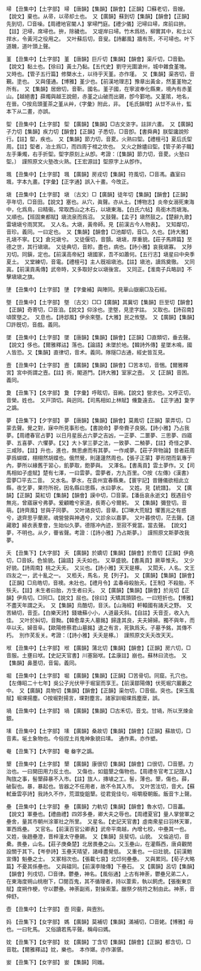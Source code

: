 <!-- { "loadSidebar": true } -->
埽	【丑集中】【土字部】	埽	【唐韻】【集韻】【韻會】【正韻】□蘇老切，音嫂。【說文】棄也。从帚，以帚却土也。　又【廣韻】蘇到切【集韻】【韻會】【正韻】先到切，□音噪。【周禮地官閽人】掌埽門庭。【禮少儀】汜埽曰埽，席前曰拚。【註】汜埽，席埽也。拚，除穢也。　又堤岸曰埽。竹木爲枋，柳實其中，和土以捍水，令黃河之役用之。　又叶蘇后切，音叟。【詩鄘風】牆有茨，不可埽也。叶下道醜，道叶頭上聲。

堇	【丑集中】【土字部】	堇	【唐韻】巨斤切【集韻】【韻會】渠斤切，□音勤。【說文】黏土也。【徐曰】黃土乃黏。【五代史】劉守光圍滄州，城中雜食堇塊。　又時也。【管子五行篇】修槩水土，以待乎天堇。亦作墐。　又【集韻】渠吝切，音覲。塗也。　又與僅通。【博雅】堇少也。【前漢地理志】豫章出黃金，然堇堇物之所有。　又【集韻】居焮切，音靳。國名。堇子國，在寧波奉化縣東，境內有赤堇山。【越絕書】薛燭與越王說劒，赤堇之山破而出錫，卽今鄞地。又堇隂，地名，在晉。○按烏頭堇茶之堇从艸，《字彙》附此，非。　【毛氏韻增】从廿不从卄，監本下从二畫，亦誤。

堲	【丑集中】【土字部】	堲	【廣韻】【集韻】□古文垐字。註詳六畫。　又【廣韻】子力切【集韻】疾力切【韻會】【正韻】子悉切，□音卽。【書舜典】朕堲讒說殄行。【註】堲，疾也。　又【集韻】節力切，音畟。火熟曰堲。【禮檀弓】夏后氏堲周。【註】堲者，冶土爲□，而四周于棺之坎也。　又火之餘燼曰堲。【管子弟子職】左手秉燭，右手折堲。堲字原刻上从卽。考證：〔【集韻】節力切，音畟。火塾曰堲。〕　謹照原文火塾改火熟。【王宏源註】堲原字上从卽作。 

堸	【丑集中】【土字部】	堸	【廣韻】房戎切【集韻】符風切，□音馮。蟲室曰堸，字本九畫。【字彙】【正字通】誤入十畫。今攺正。

塡	【丑集中】【土字部】	塡	〔古文〕□【廣韻】徒年切【集韻】【韻會】【正韻】亭年切，□音田。【說文】塞也。从穴，眞聲。亦从土。【博物志】炎帝女溺死東海中，化爲鳥，曰精衞。常取西山之木石，以塡東海。【白氏六帖】鳥銜木而塡海。　又順也。【班固東都賦】塡流泉而爲沼。　又鼓聲。【孟子】塡然鼓之。【楚辭九歌】雷塡塡兮雨冥冥。　又人名。大塡，黃帝師。見【前漢古今人物表】。　又知鄰切，音珍。義同。一曰定也。　又【集韻】【韻會】□池鄰切，音□。久也。【詩大雅】孔塡不寧。【又】倉兄塡兮。　又徒偃切，音顫。塡塡，厚重貌。【莊子馬蹄篇】至德之世，其行塡塡。　又徒典切，音飻。盡也，病也。【詩小雅】哀我塡寡。　又陟刃切。同鎭，定也。【前漢高帝紀】塡國家，吾不如蕭何。【五行志】塡星曰中央季夏土。　又堂練切，音電。【禮檀弓】主人旣祖塡池。【註】塡池，讀爲奠徹。　又同寘。【前漢貢禹傳】武帝時，又多取好女以塡後宮。　又同正。【淮南子兵略訓】不擊塡塡之旗。

塦	【丑集中】【土字部】	塦	【字彙補】與陣同。見華山嶽廟□及石經。

墍	【丑集中】【土字部】	墍	〔古文〕□□【廣韻】其冀切【集韻】巨至切【韻會】【正韻】奇寄切，□音洎。【說文】仰涂也。塗墍，見塗字註。　又取也。【詩召南】頃筐墍之。　又息也。【詩邶風】伊余來墍。【大雅】民之攸墍。　又【廣韻】【集韻】□許旣切，音戲。義同。

墜	【丑集中】【土字部】	墜	【唐韻】【集韻】【韻會】【正韻】□直類切，垂去聲。【說文】侈也。【爾雅釋詁】落也。【論語】未墜於地。【韓詩外傳】星墜木鳴，國人皆恐。又【集韻】直律切，音术。義同。隊隧□古通，經史皆互見。

壼	【丑集中】【士字部】	壼	【廣韻】【集韻】【韻會】□苦本切，音悃。【爾雅釋宮】宮中衖謂之壼。【註】衖，閣道門。【詩大雅】室家之壼。　又【正韻】音困。義同。

夐	【丑集下】【夊字部】	夐	【字彙】呼眩切，音絢。【說文】營求也。又呼正切，音榮。姓也。　又戸頂切。與迥同。【司馬相如上林賦】儵夐遠去。　【正字通】夐字之譌。

夢	【丑集下】【夕字部】	夢	【唐韻】【集韻】【韻會】莫鳳切【正韻】蒙弄切，□蒙去聲。覺之對，寐中所見事形也。【書說命】夢帝賚子良弼。【詩小雅】乃占我夢。【周禮春官占夢】以日月星辰占六夢之吉凶，一正夢、二噩夢、三思夢、四寤夢、五喜夢、六懼夢。【又】大卜掌三夢之法，一致夢、二觭夢，【註】奇怪之夢、三咸陟。【註】升也，進也，無思慮而有其夢。一作咸夢。【莊子齊物論】昔者莊周夢爲蝴蝶，栩栩然胡蝶也。俄然覺，則蘧蘧然周也。【張子正蒙】夢形閉而氣專于內，夢所以緣舊于習心，飢夢取，飽夢與。　又澤名。【書禹貢】雲土夢作。又【司馬相如子虛賦】楚有七澤，一曰雲夢。雲夢者，方九百里。○按《左傳》《漢書》雲夢□平去二音。　又水名。夢水，在袁州宜春縣東。【寰宇記】昔鍾儀欲相此立縣，夜乞夢，果符所祝，因名縣曰思縣，水曰夢水。　又姓。見【統譜】。　又【廣韻】【正韻】莫紅切【集韻】【韻會】謨中切，□音蒙。【潘岳哀永逝文】旣遇目兮無兆，曾寤寐兮弗夢。爰顧瞻兮家道，長寄心兮爾躬。　又【集韻】彌登切。音萌。【詩齊風】甘與子同夢。　又叶諸良切，音章。【□琳大荒賦】懼蓍兆之有惑兮，退齊思乎蘭房。魂營營與神遇兮，又診余以嘉夢。　又叶暮傍切，茫去聲。【道藏歌】絳衣表羣會，生始似久夢。德隱冲內迹，至寂不覺當。當去聲。　【說文】夢，不明也。从夕，瞢省聲。考證：〔【詩小雅】乃占斯夢。〕　謹照原文斯夢改我夢。 

夭	【丑集下】【大字部】	夭	【廣韻】於嬌切【集韻】【韻會】於喬切【正韻】伊堯切，□音妖。色愉貌。【論語】夭夭如也。　又草盛貌。【書禹貢】厥草惟夭。　又少好貌。【詩周南】桃之夭夭。　又災也。【詩小雅】天天是椓。　又閎夭，人名。文王四友之一，武十亂之一。　又栢夭，馬名，見【列子】。　又【廣韻】【集韻】【韻會】【正韻】□烏皓切，音襖。未壯也。【禮月令】孟春毋殺胎夭。【王制】不殺胎，不殀夭。【註】未生者曰胎，方生者曰夭。　又【廣韻】【集韻】【韻會】於兆切【正韻】伊鳥切。□同□。【說文】屈也。【徐曰】夭矯其頭頸也。一曰短折也。【博雅】不盡天年謂之夭。　又【集韻】烏酷切，音沃。【山海經】軒轅國有諸夭之野。　又苦緺切，音歪。【白樂天詩】錢塘蘇小小，人道最夭斜。【自註】夭音歪，收入九佳。　又叶於糾切，音黝。【韓愈韋夫人墓銘】歸逢其良，夫夫婦婦。獨不與年，而卒以夭。婦音阜。【歐陽修蔡君山墓銘】退之有言，死孰爲夭。子墓予銘，其傳不朽。　別作芺叐关。考證：〔【詩小雅】夭夭是椓。〕　謹照原文夭夭改天天。 

垘	【丑集中】【土字部】	垘	【廣韻】蒲北切【集韻】【韻會】【正韻】房六切，□音服。土壅曰垘。【史記天官書】川塞谿垘。【孟康註】崩也。蘇林曰流也。　又【集韻】鼻墨切，音匐。義同。

堀	【丑集中】【土字部】	堀	【廣韻】【集韻】【正韻】□苦骨切。同窟。孔穴也。【左傳昭二十七年】吳公子光伏甲于堀室而享王。【前漢鄒陽傳】伏死堀穴巖藪之中。　又【廣韻】具物切【集韻】【韻會】【正韻】渠勿切，□音倔。突也。【宋玉風賦】堀堁揚塵。○按堀對揚言，堁對塵言。諸家訓堀堁爲塵塺，誤。

堝	【丑集中】【土字部】	堝	【廣韻】【集韻】□古禾切，音戈。甘堝，所以烹煉金銀。

塐	【丑集中】【土字部】	塐	【廣韻】桑故切【集韻】【韻會】【正韻】蘇故切，□音素。埏土象物也。今俗捏土肖鬼神象貌曰塐。　通作素。亦作塑。

奙	【丑集下】【大字部】	奙	畚字之譌。

墾	【丑集中】【土字部】	墾	【廣韻】康很切【集韻】【韻會】口很切，□音懇。力治也。一曰開田用力反土也。　又傷也，如鉏墾之傷物也。【周禮冬官考工記旊人】陶旊之事，髻墾薛暴不入市。【註】旊人，摶埴之工。髻，薄也。墾，傷也。薛，破裂也。暴，暴起也。皆器之不任用者，故不令其入市。　又叶苦泫切，音犬。【蘇軾垂雲亭詩】我詩久不作，荒澀旋鉏墾。從君覓佳句，咀嚼廢朝飯。飯音卞上聲。

壘	【丑集中】【土字部】	壘	【廣韻】力軌切【集韻】【韻會】魯水切，□音藟。【說文】軍壘也。【禮曲禮】四郊多壘，卿大夫之辱也。【周禮夏官】量人掌營軍之壘舍，量其市朝州涂軍社之所里。　又星名。【史記天官書】虛南衆星曰羽林天軍，軍西爲壘。　又官名。【前漢百官公卿表】武帝平南越，內增七校，中壘其一也。　又姓，後趙壘澄，晋梓潼太守壘錫。　又【集韻】艮斐切。山貌。　又倫追切，音纍。畏壘，山名。【莊子庚桑楚】北居畏壘之山。又玉壘山，在灌縣西，唐貞觀閒設關于其下。【岑參詩】玉壘天晴望，諸峰盡覺低。　又重也。一曰壯貌。【前漢鮑宣傳】魁壘之士。　又冢相次也。【張載七哀】北邙何壘壘。　又與累同。【荀子大略篇】不憂其係壘也。　又與礌同。【前漢李陵傳】下壘石。　又【廣韻】呂切【集韻】【韻會】列戌切，□音律。鬱壘，神名。【風俗通】上古有神荼，鬱壘兄弟二人，在東海度朔山桃樹下，□閱百鬼，其不循理者，持以葦索，執以飼虎。【張衡東京賦】度朔作梗，守以鬱壘。神荼副焉，對操索葦。臘祭夕桃符之制由此。神荼，音伸舒。

壺	【丑集中】【士字部】	壺	同壷，與壼別。

妈	【丑集下】【女字部】	媽	【廣韻】莫補切【集韻】滿補切，□音姥。【博雅】母也。一曰牝馬。　又俗讀若馬平聲。稱母曰媽。

妉	【丑集下】【女字部】	妉	【廣韻】丁含切【集韻】【韻會】【正韻】都含切，□音耽。【爾雅釋詁】妉，樂也。　本作媅。亦作湛愖。

妛	【丑集下】【女字部】	妛	【集韻】同媸。

